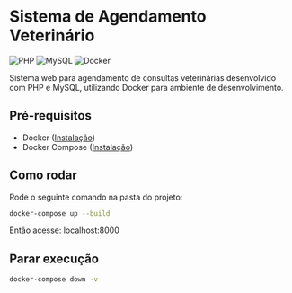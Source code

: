 # Sistema de Agendamento Veterinário

![PHP](https://img.shields.io/badge/php-%23777BB4.svg?style=for-the-badge&logo=php&logoColor=white)
![MySQL](https://img.shields.io/badge/mysql-%2300f.svg?style=for-the-badge&logo=mysql&logoColor=white)
![Docker](https://img.shields.io/badge/docker-%230db7ed.svg?style=for-the-badge&logo=docker&logoColor=white)

Sistema web para agendamento de consultas veterinárias desenvolvido com PHP e MySQL, utilizando Docker para ambiente de desenvolvimento.

## Pré-requisitos

- Docker ([Instalação](https://docs.docker.com/get-docker/))
- Docker Compose ([Instalação](https://docs.docker.com/compose/install/))

## Como rodar
Rode o seguinte comando na pasta do projeto:
```bash
docker-compose up --build
```
Então acesse: localhost:8000

## Parar execução
```bash
docker-compose down -v
```
